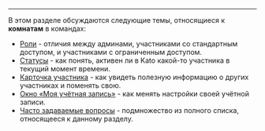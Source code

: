 ***

В этом разделе обсуждаются следующие темы, относящиеся к **комнатам** в командах:

 - [Роли](/articles/ru/members/roles) - отличия между админами, участниками со стандартным доступом, и участниками с ограниченным доступом. 
 - [Статусы](/articles/ru/members/statuses) - как понять, активен ли в Kato какой-то участника в текущий момент времени. 
 - [Карточка участника](/articles/ru/members/profile-cards) - как увидеть полезную информацию о других участниках и поменять свою.  
 - [Окно «Моя учётная запись»](/articles/ru/members/my-account) - как менять настройки своей учётной записи.
 - [Часто задаваемые вопросы](/articles/ru/members/faq) - подмножество из полного списка, относящееся к данному разделу.
